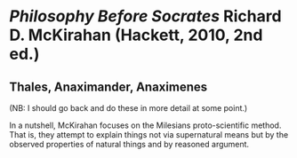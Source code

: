 # *Philosophy Before Socrates* Richard D. McKirahan (Hackett, 2010, 2nd ed.)

## Thales, Anaximander, Anaximenes

(NB: I should go back and do these in more detail at some point.)

In a nutshell, McKirahan focuses on the Milesians proto-scientific method. That is, they attempt to explain things not via supernatural means but by the observed properties of natural things and by reasoned argument.
